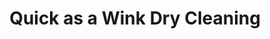 ---
title: "Quick as a Wink Dry Cleaning"
url: /pearl/quick-as-a-wink-dry-cleaning/
shop: laundry
---